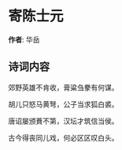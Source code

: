 # 寄陈士元

**作者**: 华岳

## 诗词内容

郊野英雄不肯收，膏粱刍豢有何谋。

胡儿只怒马黄弩，公子当求狐白裘。

唐诏屡颁蕡不第，汉坛才筑信当侯。

古今得丧同儿戏，何必区区叹白头。

